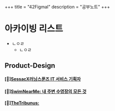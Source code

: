 +++
title = "42Figmal"
description = "공부노트"
+++

<!--more-->

# 아카이빙 리스트

- ㄴㅇㄹ
    - ㄴㅇㄹ
## Product-Design
#### <span class="nowrap"><span class="emojify">[🌱]</span>[SessacX러닝스푼즈 IT 서비스 기획자](http://42figmal.github.io/blog/categories/SwimNearMe/)</span> 
#### <span class="nowrap"><span class="emojify">[🌊]</span>[SwimNearMe: 내 주변 수영장의 모든 것](http://42figmal.github.io/blog/categories/SwimNearMe/)</span> 
#### <span class="nowrap"><span class="emojify">[🙋]</span>[TheTribunus:](http://42figmal.github.io/blog/categories/TheTribunus)</span>